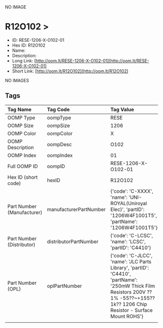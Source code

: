 


  
NO IMAGE  
# R12O102 > 

- ID: RESE-1206-X-O102-01
- Hex ID: R12O102
- Name: 
- Description: 
- Long Link: [http://oom.lt/RESE-1206-X-O102-01](http://oom.lt/RESE-1206-X-O102-01)
- Short Link: [http://oom.lt/R12O102](http://oom.lt/R12O102)
  
NO IMAGES  
## Tags
  

|Tag Name|Tag Code|Tag Value|
| :--- | :--- | :--- |
|OOMP Type|oompType|RESE|
|OOMP Size|oompSize|1206|
|OOMP Color|oompColor|X|
|OOMP Description|oompDesc|O102|
|OOMP Index|oompIndex|01|
|Full OOMP ID|oompID|RESE-1206-X-O102-01|
|Hex ID (short code)|hexID|R12O102|
|Part Number (Manufacturer)|manufacturerPartNumber|{'code': 'C-XXXX', 'name': 'UNI-ROYAL(Uniroyal Elec)', 'partID': '1206W4F1001T5', 'partName': '1206W4F1001T5'}|
|Part Number (Distributor)|distributorPartNumber|{'code': 'C-LCSC', 'name': 'LCSC', 'partID': 'C4410'}|
|Part Number (OPL)|oplPartNumber|{'code': 'C-JLCC', 'name': 'JLC Parts Library', 'partID': 'C4410', 'partName': '250mW Thick Film Resistors 200V ??1% -55??~+155?? 1k?? 1206  Chip Resistor - Surface Mount ROHS'}|
||||
